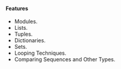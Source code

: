 <h4>Features</h4>
  <ul>
    <li>Modules.</li>
    <li>Lists.</li>
    <li>Tuples.</li>
    <li>Dictionaries.</li>
    <li>Sets.</li>
    <li>Looping Techniques.</li>
    <li>Comparing Sequences and Other Types.</li>
  </ul>
